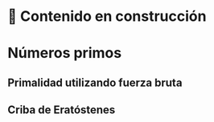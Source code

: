 # 🚧 Contenido en construcción

# Números primos

## Primalidad utilizando fuerza bruta

## Criba de Eratóstenes  
